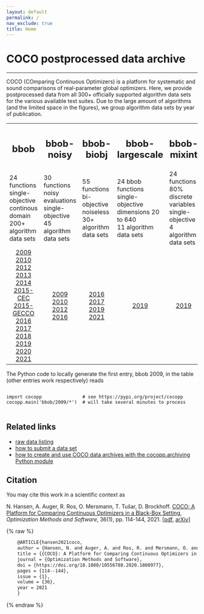 ```yaml
---
layout: default
permalink: /
nav_exclude: true
title: Home
---
```

# COCO postprocessed data archive  #
---

COCO (COmparing Continuous Optimizers) is a platform for systematic and sound comparisons of real-parameter global optimizers. Here, we provide postprocessed data from all 300+ officially supported algorithm data sets for the various available test suites. Due to the large amount of algorithms (and the limited space in the figures), we group algorithm data sets by year of publication.


<table>
<tr>
  <th><h2>bbob</h2></th>
  <th><h2>bbob-noisy</h2></th>
  <th><h2>bbob-biobj</h2></th>
  <th><h2>bbob-largescale</h2></th>
  <th><h2>bbob-mixint</h2></th>
  <th><h2>bbob-constrained</h2></th>
</tr>
<tr>
  <td>24 functions<br />
	  single-objective<br />
	  continous domain<br />
	  200+ algorithm data sets
  </td>
  <td>30 functions<br />
	  noisy evaluations<br />
	  single-objective<br />
	  45 algorithm data sets
  </td>
  <td>55 functions<br />
	  bi-objective<br />
	  noiseless<br />
	  30+ algorithm data sets
  </td>
  <td>24 bbob functions<br />
	  single-objective<br />
	  dimensions 20 to 640<br />
	  11 algorithm data sets   
  </td>
  <td>24 functions<br />
	  80&#37; discrete variables<br />
	  single-objective<br />
	  4 algorithm data sets
  </td>
  <td>54 functions<br />
      from 9 &quot;raw&quot; bbob functions with<br />
      1 to (9 + &lfloor; 9n/2 &rfloor;) non-linear constraints<br />
	  1 baseline algorithm data set
  </td>
</tr>
<tr>
  <td style="text-align:center">
    <a href="./bbob/2009/index.html">2009</a><br />
	<a href="./bbob/2010/index.html">2010</a><br />
	<a href="./bbob/2012/index.html">2012</a><br />
	<a href="./bbob/2013/index.html">2013</a><br />
	<a href="./bbob/2014/index.html">2014</a><br />
	<a href="./bbob/2015-CEC/index.html">2015-CEC</a><br />
	<a href="./bbob/2015-GECCO/index.html">2015-GECCO</a><br />
	<a href="./bbob/2016/index.html">2016</a><br />
	<a href="./bbob/2017/index.html">2017</a><br />
	<a href="./bbob/2018/index.html">2018</a><br />
	<a href="./bbob/2019/index.html">2019</a><br />
	<a href="./bbob/2020/index.html">2020</a><br />
	<a href="./bbob/2021/index.html">2021</a><br />
  </td>
  <td style="text-align:center">
    <a href="./bbob-noisy/2009/index.html">2009</a><br />
    <a href="./bbob-noisy/2010/index.html">2010</a><br />
	<a href="./bbob-noisy/2012/index.html">2012</a><br />
	<a href="./bbob-noisy/2016/index.html">2016</a><br />
  </td>
  <td style="text-align:center">
    <a href="./bbob-biobj/2016/index.html">2016</a><br />
	<a href="./bbob-biobj/2017/index.html">2017</a><br />
	<a href="./bbob-biobj/2019/index.html">2019</a><br />
	<a href="./bbob-biobj/2021/index.html">2021</a><br />
  </td>
  <td style="text-align:center">
	<a href="./bbob-largescale/2019/index.html">2019</a>
  </td>
  <td style="text-align:center">
    <a href="./bbob-mixint/2019/index.html">2019</a>
  </td>
  <td style="text-align:center">
    <!--<a href="./bbob-constrained/2022/index.html">2022</a>-->
  </td>
</tr>
</table>

The Python code to locally generate the first entry, bbob 2009,
in the table (other entries work respectively) reads

<pre>
<code class="python">
import cocopp               # see https://pypi.org/project/cocopp
cocopp.main('bbob/2009/*')  # will take several minutes to process
</code>
</pre>


Related links
---------------

* [raw data listing](https://numbbo.github.io/data-archive)
* [how to submit a data set](https://github.com/numbbo/coco/blob/master/howtos/publish-a-dataset-howto.md)
* [how to create and use COCO data archives with the cocopp.archiving Python module](https://github.com/numbbo/coco/blob/master/code-postprocessing/cocopp/archiving.py)







Citation
--------

You may cite this work in a scientific context as

N. Hansen, A. Auger, R. Ros, O. Mersmann, T. Tušar, D. Brockhoff. [COCO: A Platform for Comparing Continuous Optimizers in a Black-Box Setting](https://doi.org/10.1080/10556788.2020.1808977), _Optimization Methods and Software_, 36(1), pp. 114-144, 2021. [[pdf](https://www.tandfonline.com/eprint/DQPF7YXFJVMTQBH8NKR8/pdf?target=10.1080/10556788.2020.1808977), [arXiv](https://arxiv.org/abs/1603.08785)]

{% raw %}
```latex
    @ARTICLE{hansen2021coco,
    author = {Hansen, N. and Auger, A. and Ros, R. and Mersmann, O. and Tu{\v s}ar, T. and Brockhoff, D.},
    title = {{COCO}: A Platform for Comparing Continuous Optimizers in a Black-Box Setting},
    journal = {Optimization Methods and Software},
    doi = {https://doi.org/10.1080/10556788.2020.1808977},
    pages = {114--144},
    issue = {1},
    volume = {36},
    year = 2021
    }
```
{% endraw %}

<link rel="stylesheet" href="{{ '/assets/css/custom.css' | relative_url }}"/>
